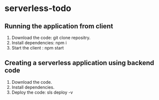# serverless-todo

## Running the application from client
1. Download the code: git clone repositry.
2. Install dependencies: npm i
3. Start the client : npm start

## Creating a serverless application using backend code
1. Download the code.
2. Install dependencies.
3. Deploy the code: sls deploy -v
